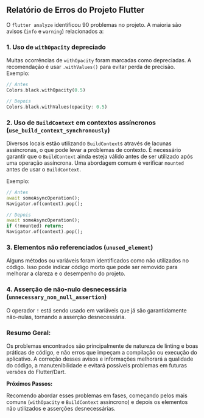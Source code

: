 ## Relatório de Erros do Projeto Flutter

O `flutter analyze` identificou 90 problemas no projeto. A maioria são avisos (`info` e `warning`) relacionados a:

### 1. Uso de `withOpacity` depreciado

Muitas ocorrências de `withOpacity` foram marcadas como depreciadas. A recomendação é usar `.withValues()` para evitar perda de precisão. Exemplo:

```dart
// Antes
Colors.black.withOpacity(0.5)

// Depois
Colors.black.withValues(opacity: 0.5)
```

### 2. Uso de `BuildContext` em contextos assíncronos (`use_build_context_synchronously`)

Diversos locais estão utilizando `BuildContext`s através de lacunas assíncronas, o que pode levar a problemas de contexto. É necessário garantir que o `BuildContext` ainda esteja válido antes de ser utilizado após uma operação assíncrona. Uma abordagem comum é verificar `mounted` antes de usar o `BuildContext`.

Exemplo:

```dart
// Antes
await someAsyncOperation();
Navigator.of(context).pop();

// Depois
await someAsyncOperation();
if (!mounted) return;
Navigator.of(context).pop();
```

### 3. Elementos não referenciados (`unused_element`)

Alguns métodos ou variáveis foram identificados como não utilizados no código. Isso pode indicar código morto que pode ser removido para melhorar a clareza e o desempenho do projeto.

### 4. Asserção de não-nulo desnecessária (`unnecessary_non_null_assertion`)

O operador `!` está sendo usado em variáveis que já são garantidamente não-nulas, tornando a asserção desnecessária.

### Resumo Geral:

Os problemas encontrados são principalmente de natureza de linting e boas práticas de código, e não erros que impeçam a compilação ou execução do aplicativo. A correção desses avisos e informações melhorará a qualidade do código, a manutenibilidade e evitará possíveis problemas em futuras versões do Flutter/Dart.

**Próximos Passos:**

Recomendo abordar esses problemas em fases, começando pelos mais comuns (`withOpacity` e `BuildContext` assíncrono) e depois os elementos não utilizados e asserções desnecessárias.


